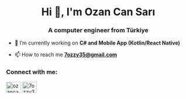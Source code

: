 <h1 align="center">Hi 👋, I'm Ozan Can Sarı</h1>
<h3 align="center">A computer engineer from Türkiye</h3>

- 🔭 I’m currently working on **C# and Mobile App (Kotlin/React Native)**

- 📫 How to reach me **7ozzy35@gmail.com**

<h3 align="left">Connect with me:</h3>
<p align="left">
<a href="https://www.linkedin.com/in/ozan-can-sari-40309517b/" target="blank"><img align="center" src="https://raw.githubusercontent.com/rahuldkjain/github-profile-readme-generator/master/src/images/icons/Social/linked-in-alt.svg" alt="ozancan sari" height="30" width="40" /></a>
<a href="https://instagram.com/7ozzy35" target="blank"><img align="center" src="https://raw.githubusercontent.com/rahuldkjain/github-profile-readme-generator/master/src/images/icons/Social/instagram.svg" alt="7ozzy35" height="30" width="40" /></a>
</p>








